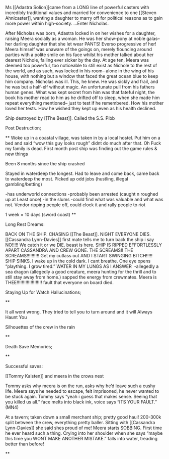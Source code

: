 Ms [[Adastra Solion]]came from a LONG line of powerful casters with incredibly traditional values and married for convenience to one [[Steven Ahnicaster]], wanting a daughter to marry off for political reasons as to gain more power within high-society. …Enter Nicholas.

  

After Nicholas was born, Adastra locked in on her wishes for a daughter, raising Meera socially as a woman. He was her show-pony at noble galas– her darling daughter that she let wear PANTS! Everso progressive of her! Meera himself was unaware of the goings on, merely flouncing around parties with a polite smile on his face whilst his mother talked about her dearest Nichole, falling ever sicker by the day. At age ten, Meera was deemed too powerful, too noticeable to still exist as Nichole to the rest of the world, and as such, was locked in his room– alone in the wing of his house, with nothing but a window that faced the great ocean blue to keep him company. Nicholas was ill. This, he knew. He was sickly and frail, and he was but a half-elf without magic. An unfortunate pull from his fathers human genes. What was kept secret from him was that fateful night, the book his mother read to him as he drifted off to sleep, when she made him repeat everything mentioned– just to test if he remembered. How his mother loved her tests. How he wished they kept up even as his health declined.


Ship destroyed by [[The Beast]]. Called the S.S. Pibb

Post Destruction;

**
Woke up in a coastal village, was taken in by a local hostel. Put him on a bed and said “wow this guy looks rough” didnt do much after that. Oh Fuck my family is dead. First month post ship was finding out the game rules & new things

Been 8 months since the ship crashed

Stayed in waterdeep the longest. Had to leave and come back, came back to waterdeep the most. Picked up odd jobs (hustling, illegal gambling/betting)

-has underworld connections
-probably been arrested (caught n roughed up at Least once)
-in the slums
-could find what was valuable and what was not. Vendor ripping people off, could clock it and rally people to riot

1 week = 10 days (sword coast)
**

Long Rest Dreams:

BACK ON THE SHIP. CHASING [[The Beast]]. NIGHT EVERYONE DIES. [[Cassandra Lynn-Davies]] first mate tells me to turn back the ship i say NO!!!!! We catch it or we DIE. beast is here. SHIP IS RIPPED EFFORTLESSLY APART CASSANDRA AND CREW GONE. THE SCREAMS!! THE SCREAMS!!!!!!!!!! Get my cutlass out AND I START SWINGING BITCH!!!!! SHIP SINKS. I wake up in the cold dark. I cant breathe. One eye opens “plaything. I grow tired.” WATER IN MY LUNGS AS I ANSWER 
	-allegedly a sea dragon (allegedly a good creature, meera hunting for the thrill and to still stay away from home.) sapped the energy from crewmates. Meera is THEE!!!!!!!!!!!!!!!!!!!! fault that everyone on board died.


Staying Up for Watch Hallucinations;

**  

It all went wrong. They tried to tell you to turn around and it will Always Haunt You

Silhouettes of the crew in the rain

**

Death Save Memories;

**

Successful saves:

  

[[Tommy Kalsten]] and meera in the crows nest

Tommy asks why meera is on the run, asks why he’d leave such a cushy life. Meera says he needed to escape, felt imprisoned, he never wanted to be stuck again. Tommy says “yeah i guess that makes sense. Seeing that you killed us all.” face melts into black ink, voice says “ITS YOUR FAULT.” (MN4)

  
  

At a tavern; taken down a small merchant ship; pretty good haul! 200-300k split between the crew, everything pretty baller. Sitting with [[Cassandra Lynn-Davies]] she said shes proud of me! Meera starts SOBBING. First time he ever heard such a thing. Crying into her shoulder when she says “maybe this time you WONT MAKE ANOTHER MISTAKE.” falls into water, treading better than before!

**
